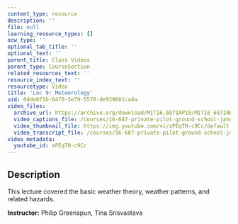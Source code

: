 ```yaml
---
content_type: resource
description: ''
file: null
learning_resource_types: []
ocw_type: ''
optional_tab_title: ''
optional_text: ''
parent_title: Class Videos
parent_type: CourseSection
related_resources_text: ''
resource_index_text: ''
resourcetype: Video
title: 'Lec 9: Meteorology'
uid: 0dde071b-0470-3e79-5578-de939681ca4a
video_files:
  archive_url: https://archive.org/download/MIT16.687IAP19/MIT16_687IAP19_lec09_300k.mp4
  video_captions_file: /courses/16-687-private-pilot-ground-school-january-iap-2019/9db938a5a80b5e8d9c8982cdef8ca99f_xPEqTH-c9Cc.vtt
  video_thumbnail_file: https://img.youtube.com/vi/xPEqTH-c9Cc/default.jpg
  video_transcript_file: /courses/16-687-private-pilot-ground-school-january-iap-2019/c8704ca695b1d6a45a25e67b8095f6e2_xPEqTH-c9Cc.pdf
video_metadata:
  youtube_id: xPEqTH-c9Cc
---
```


Description
-----------

This lecture covered the basic weather theory, weather patterns, and related hazards.

**Instructor:** Philip Greenspun, Tina Srisvastava